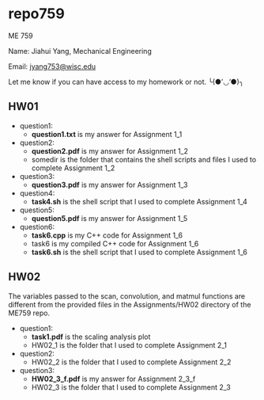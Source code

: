 # repo759
ME 759 

Name: Jiahui Yang, Mechanical Engineering

Email: jyang753@wisc.edu

Let me know if you can have access to my homework or not. ╰(●’◡’●)╮

## HW01
- question1:
  - **question1.txt** is my answer for Assignment 1_1
- question2:
  - **question2.pdf** is my answer for Assignment 1_2
  - somedir is the folder that contains the shell scripts and files I used to complete Assignment 1_2
- question3:
  - **question3.pdf** is my answer for Assignment 1_3
- question4:
    - **task4.sh** is the shell script that I used to complete Assignment 1_4
- question5:
  - **question5.pdf** is my answer for Assignment 1_5
- question6:
    - **task6.cpp** is my C++ code for Assignment 1_6
    - task6 is my compiled C++ code for Assignment 1_6
    - **task6.sh** is the shell script that I used to complete Assignment 1_6
 
## HW02
The variables passed to the scan, convolution, and matmul functions are different from the provided files in the Assignments/HW02 directory of the ME759 repo.
- question1:
  - **task1.pdf** is the scaling analysis plot
  - HW02_1 is the folder that I used to complete Assignment 2_1
- question2:
  - HW02_2 is the folder that I used to complete Assignment 2_2
- question3:
  - **HW02_3_f.pdf** is my answer for Assignment 2_3_f
  - HW02_3 is the folder that I used to complete Assignment 2_3

